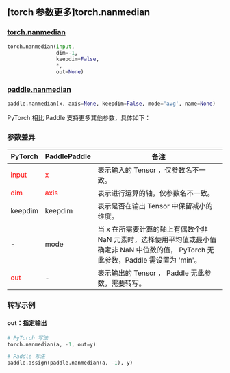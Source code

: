 ## [torch 参数更多]torch.nanmedian
### [torch.nanmedian](https://pytorch.org/docs/stable/generated/torch.nanmedian.html?highlight=nanmedian#torch.nanmedian)

```python
torch.nanmedian(input,
                dim=-1,
                keepdim=False,
                *,
                out=None)
```

### [paddle.nanmedian](https://www.paddlepaddle.org.cn/documentation/docs/zh/develop/api/paddle/nanmedian_cn.html#nanmedian)

```python
paddle.nanmedian(x, axis=None, keepdim=False, mode='avg', name=None)
```

PyTorch 相比 Paddle 支持更多其他参数，具体如下：

### 参数差异
| PyTorch       | PaddlePaddle | 备注                                                   |
| ------------- | ------------ | ------------------------------------------------------ |
| <font color='red'> input </font> | <font color='red'> x </font> | 表示输入的 Tensor ，仅参数名不一致。  |
| <font color='red'> dim </font> | <font color='red'> axis </font> | 表示进行运算的轴，仅参数名不一致。  |
| keepdim       | keepdim         | 表示是否在输出 Tensor 中保留减小的维度。               |
| -             | mode         | 当 x 在所需要计算的轴上有偶数个非 NaN 元素时，选择使用平均值或最小值确定非 NaN 中位数的值， PyTorch 无此参数，Paddle 需设置为 'min'。 |
| <font color='red'> out </font> | -  | 表示输出的 Tensor ， Paddle 无此参数，需要转写。    |


### 转写示例

#### out：指定输出
```python
# PyTorch 写法
torch.nanmedian(a, -1, out=y)

# Paddle 写法
paddle.assign(paddle.nanmedian(a, -1), y)
```
